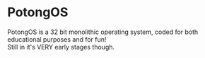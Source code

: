 # PotongOS
PotongOS is a 32 bit monolithic operating system, coded for both educational purposes and for fun! <br />
Still in it's VERY early stages though.

